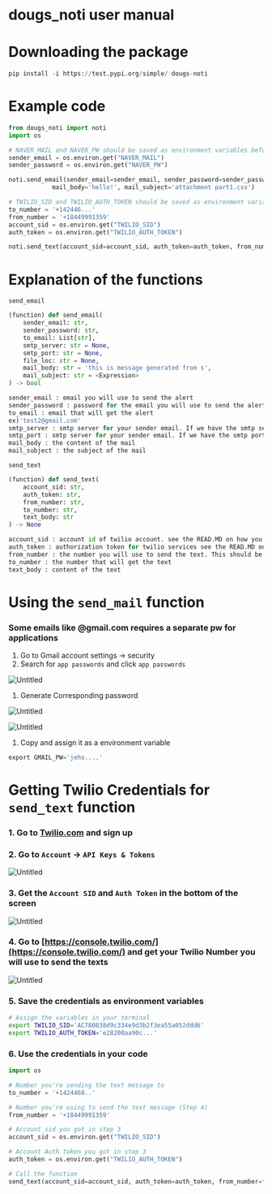 # dougs_noti user manual

# Downloading the package

```python
pip install -i https://test.pypi.org/simple/ dougs-noti
```

# Example code

```python
from dougs_noti import noti
import os

# NAVER_MAIL and NAVER_PW should be saved as environment variables before running the code 
sender_email = os.environ.get("NAVER_MAIL")
sender_password = os.environ.get("NAVER_PW")

noti.send_email(sender_email=sender_email, sender_password=sender_password, to_email='slakingex@gmail.com',
            mail_body='hello!', mail_subject='attachment part1.csv')

# TWILIO_SID and TWILIO_AUTH_TOKEN should be saved as environment variables before running the code 
to_number = '+142446...'
from_number = '+18449991359'
account_sid = os.environ.get("TWILIO_SID")
auth_token = os.environ.get("TWILIO_AUTH_TOKEN")

noti.send_text(account_sid=account_sid, auth_token=auth_token, from_number=from_number, to_number=to_number, text_body="Sending test #4")
```

# Explanation of the functions

`send_email` 

```python
(function) def send_email(
    sender_email: str,
    sender_password: str,
    to_email: List[str],
    smtp_server: str = None,
    smtp_port: str = None,
    file_loc: str = None,
    mail_body: str = 'this is message generated from s',
    mail_subject: str = <Expression>
) -> bool

sender_email : email you will use to send the alert
sender_password : password for the email you will use to send the alert
to_email : email that will get the alert
ex)'test2@gmail.com'
smtp_server : smtp server for your sender email. If we have the smtp server of your email provider in our db, you might not need to input it ex) gmail.com -> smtp.gmail.com
smtp_port : smtp server for your sender email. If we have the smtp port of your email provider in our db, you might not need to input it ex) gmail.com -> 587 file_loc : full directory of the attachement file (default : None)
mail_body : the content of the mail
mail_subject : the subject of the mail
```

`send_text` 

```python
(function) def send_text(
    account_sid: str,
    auth_token: str,
    from_number: str,
    to_number: str,
    text_body: str
) -> None

account_sid : account id of twilio account. see the READ.MD on how you can get it 
auth_token : authorization token for twilio services see the READ.MD on how you can get it 
from_number : the number you will use to send the text. This should be provided by Twilio. Read the READ.MD for how you should get it 
to_number : the number that will get the text 
text_body : content of the text 
```

# Using the `send_mail` function

### Some emails like @gmail.com requires a separate pw for applications

1. Go to Gmail account settings → security 
2. Search for `app passwords` and click `app passwords`

![Untitled](dougs_noti%20user%20manual%208307f9667923406b83a98548bfbd16cb/Untitled.png)

1. Generate Corresponding password

![Untitled](dougs_noti%20user%20manual%208307f9667923406b83a98548bfbd16cb/Untitled%201.png)

![Untitled](dougs_noti%20user%20manual%208307f9667923406b83a98548bfbd16cb/Untitled%202.png)

1. Copy and assign it as a environment variable 

```python
export GMAIL_PW='jeho....' 
```

# Getting Twilio Credentials for `send_text` function

### 1. Go to [Twilio.com](http://Twilio.com) and sign up

### 2. Go to `Account` → `API Keys & Tokens`

![Untitled](dougs_noti%20user%20manual%208307f9667923406b83a98548bfbd16cb/Untitled%203.png)

### 3. Get the `Account SID` and `Auth Token` in the bottom of the screen

![Untitled](dougs_noti%20user%20manual%208307f9667923406b83a98548bfbd16cb/Untitled%204.png)

### 4. Go to [https://console.twilio.com/](https://console.twilio.com/) and get your Twilio Number you will use to send the texts

![Untitled](dougs_noti%20user%20manual%208307f9667923406b83a98548bfbd16cb/Untitled%205.png)

### 5. Save the credentials as environment variables

```bash
# Assign the variables in your terminal
export TWILIO_SID='AC780838d9c334e9d3b2f3ea55a052ddd6'
export TWILIO_AUTH_TOKEN='e28200aa90c...'
```

### 6. Use the credentials in your code

```python
import os

# Number you're sending the text message to 
to_number = '+1424468..'

# Number you're using to send the text message (Step 4)
from_number = '+18449991359'

# Account_sid you got in step 3 
account_sid = os.environ.get("TWILIO_SID")

# Account Auth token you got in step 3 
auth_token = os.environ.get("TWILIO_AUTH_TOKEN")

# Call the function
send_text(account_sid=account_sid, auth_token=auth_token, from_number=from_number, to_number=to_number, text_body="Sending test #3")
```